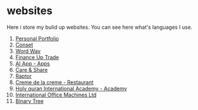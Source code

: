 # websites
Here i store my bulid up websites. You can see here what's languages I use. 

1. <a href="https://ashiqulshourav.github.io/portfolio-1/" target="_blank"> Personal Portfolio </a>
2. <a href="https://ashiqulshourav.github.io/BrilliantDotConset/" target="_blank"> Conset </a>
3. <a href="https://ashiqulshourav.github.io/Word-Wav/" target="_blank"> Word Wav </a>
4. <a href="https://ashiqulshourav.github.io/financeUpTrade/" target="_blank"> Finance Up Trade</a>
5. <a href="https://ashiqulshourav.github.io/AI-App/" target="_blank"> AI App - Apps</a>
6. <a href="https://ashiqulshourav.github.io/care-share/" target="_blank"> Care & Share</a>
7. <a href="https://ashiqulshourav.github.io/raptor/" target="_blank"> Raptor</a>
8. <a href="https://ashiqulshourav.github.io/challenge2-creme-de-la-creme/" target="_blank"> Creme de la creme - Restaurant</a>
9. <a href="https://ashiqulshourav.github.io/HQUA/" target="_blank"> Holy quran International Academy - Academy</a>
10. <a href="https://ashiqulshourav.github.io/-weeklyChallenge-challenge1-IOM/" target="_blank"> International Office Machines Ltd </a>
11. <a href="https://ashiqulshourav.github.io/binary/" target="_blank"> Binary Tree </a>
